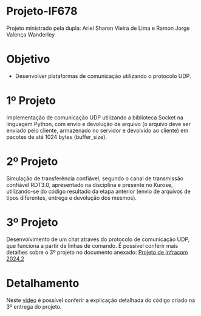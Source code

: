 # Projeto-IF678
Projeto ministrado pela dupla: Ariel Sharon Vieira de Lima e Ramon Jorge Valença Wanderley

# Objetivo
* Desenvolver plataformas de comunicação utilizando o protocolo UDP.

# 1º Projeto
Implementação de comunicação UDP utilizando a biblioteca Socket na linguagem Python, com envio e devolução de arquivo (o arquivo deve ser enviado pelo cliente, armazenado no servidor e devolvido ao cliente) em pacotes de até 1024 bytes (buffer_size).

# 2º Projeto
Simulação de transferência confiável, segundo o canal de transmissão confiável RDT3.0, apresentado na disciplina e presente no Kurose, utilizando-se do código resultado da etapa anterior (envio de arquivos de tipos diferentes, entrega e devolução dos mesmos).

# 3º Projeto
Desenvolvimento de um chat através do protocolo de comunicação UDP, que funciona a partir de linhas de comando. É possível conferir mais detalhes sobre o 3º projeto no documento anexado: [Projeto de Infracom 2024.2](https://github.com/ArielBADs/Project-IF678/blob/main/Projeto%20de%20Infracom%202024.2.pdf)

# Detalhamento
Neste [video](https://drive.google.com/file/d/1nAGf6SLwEpz-tnQOg3_-tL5CCCW8M67J/view) é possível conferir a explicação detalhada do código criado na 3º entrega do projeto.
